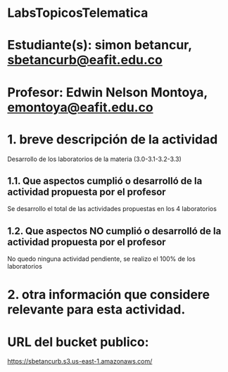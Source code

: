 # LabsTopicosTelematica
# Estudiante(s): simon betancur, sbetancurb@eafit.edu.co
# Profesor: Edwin Nelson Montoya, emontoya@eafit.edu.co

# 1. breve descripción de la actividad

Desarrollo de los laboratorios de la materia (3.0-3.1-3.2-3.3)

## 1.1. Que aspectos cumplió o desarrolló de la actividad propuesta por el profesor

Se desarrollo el total de las actividades propuestas en los 4 laboratorios

## 1.2. Que aspectos NO cumplió o desarrolló de la actividad propuesta por el profesor

No quedo ninguna actividad pendiente, se realizo el 100% de los laboratorios

# 2. otra información que considere relevante para esta actividad.

# URL del bucket publico:

https://sbetancurb.s3.us-east-1.amazonaws.com/
